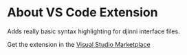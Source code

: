 # About VS Code Extension

Adds really basic syntax highlighting for djinni interface files.

Get the extension in the [Visual Studio Marketplace](https://marketplace.visualstudio.com/items?itemName=cross-language-cpp.djinni-syntax-highlighting)
